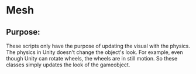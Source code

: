 # Mesh
## Purpose:
These scripts only have the purpose of updating the visual with the physics. The physics in Unity doesn't change the object's look. For example, even though Unity can rotate wheels, the wheels are in still motion. So these classes simply updates the look of the gameobject.